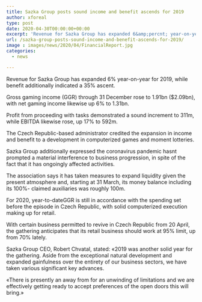 ```yaml
---
title: Sazka Group posts sound income and benefit ascends for 2019
author: xforeal 
type: post
date: 2020-04-30T00:00:00+00:00
excerpt: 'Revenue for Sazka Group has expanded 6&amp;percnt; year-on-year for 2019, while benefit additionally indicated a 35&amp;percnt; rise '
url: /sazka-group-posts-sound-income-and-benefit-ascends-for-2019/
image : images/news/2020/04/FinancialReport.jpg
categories:
  - news

---
```

Revenue for Sazka Group has expanded 6&percnt; year-on-year for 2019, while benefit additionally indicated a 35&percnt; ascent. 

Gross gaming income (GGR) through 31 December rose to 1.91bn ($2.09bn), with net gaming income likewise up 6&percnt; to 1.31bn. 

Profit from proceeding with tasks demonstrated a sound increment to 311m, while EBITDA likewise rose, up 17&percnt; to 592m. 

The Czech Republic-based administrator credited the expansion in income and benefit to a development in computerized games and moment lotteries. 

Sazka Group additionally expressed the coronavirus pandemic hasnt prompted a material interference to business progression, in spite of the fact that it has ongoingly affected activities. 

The association says it has taken measures to expand liquidity given the present atmosphere and, starting at 31 March, its money balance including its 100&percnt;- claimed auxiliaries was roughly 100m. 

For 2020, year-to-dateGGR is still in accordance with the spending set before the episode in Czech Republic, with solid computerized execution making up for retail. 

With certain business permitted to revive in Czech Republic from 20 April, the gathering anticipates that its retail business should work at 95&percnt; limit, up from 70&percnt; lately. 

Sazka Group CEO, Robert Chvatal, stated: &#171;2019 was another solid year for the gathering. Aside from the exceptional natural development and expanded gainfulness over the entirety of our business sectors, we have taken various significant key advances. 

&#171;There is presently an away from for an unwinding of limitations and we are effectively getting ready to accept preferences of the open doors this will bring.&#187;